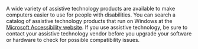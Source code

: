 A wide variety of assistive technology products are available to make computers easier to use for people with disabilities. You can search a catalog of assistive technology products that run on Windows at the [Microsoft Accessibility website](http://go.microsoft.com/fwlink/?LinkId=8431). If you use assistive technology, be sure to contact your assistive technology vendor before you upgrade your software or hardware to check for possible compatibility issues.
